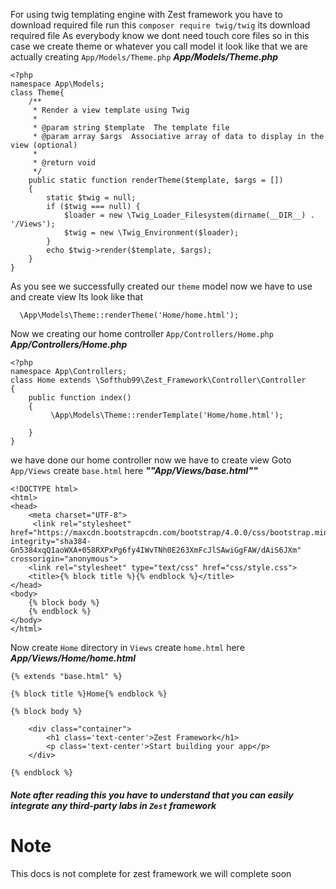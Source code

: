 For using twig templating engine with Zest framework you have to download required file run this
`composer require twig/twig`
its download required file 
As everybody know we dont need touch core files so in this case we create theme or whatever you call model
it look like that
we are actually creating `App/Models/Theme.php`
_**App/Models/Theme.php**_

    <?php
	namespace App\Models;
	class Theme{
	    /**
	     * Render a view template using Twig
	     *
	     * @param string $template  The template file
	     * @param array $args  Associative array of data to display in the view (optional)
	     *
	     * @return void
	     */
	    public static function renderTheme($template, $args = [])
	    {
	        static $twig = null;
	        if ($twig === null) {
	            $loader = new \Twig_Loader_Filesystem(dirname(__DIR__) . '/Views');
	            $twig = new \Twig_Environment($loader);
	        }
	        echo $twig->render($template, $args);
	    }
	}

As you see we successfully created our `theme` model now we have to use and create view
Its look like that

      \App\Models\Theme::renderTheme('Home/home.html');

Now we creating our home controller `App/Controllers/Home.php`
_**App/Controllers/Home.php**_

	<?php
	namespace App\Controllers;
	class Home extends \Softhub99\Zest_Framework\Controller\Controller
	{
	    public function index()
	    {
	    	 \App\Models\Theme::renderTemplate('Home/home.html');        

	    }
	}

we have done our home controller now we have to create view Goto `App/Views` create `base.html` here
_**""App/Views/base.html""**_

	<!DOCTYPE html>
	<html>
	<head>
	    <meta charset="UTF-8">
	     <link rel="stylesheet" href="https://maxcdn.bootstrapcdn.com/bootstrap/4.0.0/css/bootstrap.min.css" integrity="sha384-Gn5384xqQ1aoWXA+058RXPxPg6fy4IWvTNh0E263XmFcJlSAwiGgFAW/dAiS6JXm" crossorigin="anonymous">
	    <link rel="stylesheet" type="text/css" href="css/style.css">
	    <title>{% block title %}{% endblock %}</title>
	</head>
	<body>
	    {% block body %}
	    {% endblock %}
	</body>
	</html>

Now create `Home` directory in `Views` create `home.html` here
_**App/Views/Home/home.html**_

	{% extends "base.html" %}

	{% block title %}Home{% endblock %}

	{% block body %}

	    <div class="container">
			<h1 class='text-center'>Zest Framework</h1>
			<p class='text-center'>Start building your app</p>
		</div>

	{% endblock %}


##### Note after reading this you have to understand that you can easily integrate any third-party labs in `Zest` framework

# Note
This docs is not complete for zest framework we will complete soon